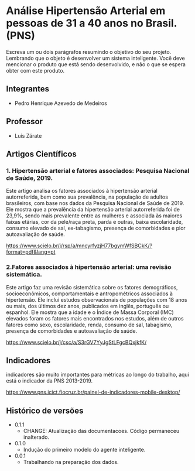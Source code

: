 # Análise Hipertensão Arterial em pessoas de 31 a 40 anos no Brasil. (PNS)

Escreva um ou dois parágrafos resumindo o objetivo do seu projeto. Lembrando que o objeto é desenvolver um sistema inteligente. Você deve mencionar o produto que está sendo desenvolvido, e não o que se espera obter com este produto.

## Integrantes

* Pedro Henrique Azevedo de Medeiros


## Professor

* Luis Zárate

## Artigos Científicos

### 1. Hipertensão arterial e fatores associados: Pesquisa Nacional de Saúde, 2019.

 Este artigo analisa os fatores associados à hipertensão arterial autorreferida, bem como sua prevalência, na população de adultos brasileiros, com base nos dados da Pesquisa Nacional de Saúde de 2019. Ele mostra que a prevalência da hipertensão arterial autorreferida foi de 23,9%, sendo mais prevalente entre as mulheres e associada às maiores faixas etárias, cor da pele/raça preta, parda e outras, baixa escolaridade, consumo elevado de sal, ex-tabagismo, presença de comorbidades e pior autoavaliação de saúde.

https://www.scielo.br/j/rsp/a/mncyrfyzjH77bgymWfSBCkK/?format=pdf&lang=pt

### 2.Fatores associados à hipertensão arterial: uma revisão sistemática.

 Este artigo faz uma revisão sistemática sobre os fatores demográficos, socioeconômicos, comportamentais e antropométricos associados à hipertensão. Ele inclui estudos observacionais de populações com 18 anos ou mais, dos últimos dez anos, publicados em inglês, português ou espanhol. Ele mostra que a idade e o Índice de Massa Corporal (IMC) elevados foram os fatores mais encontrados nos estudos, além de outros fatores como sexo, escolaridade, renda, consumo de sal, tabagismo, presença de comorbidades e autoavaliação de saúde.


https://www.scielo.br/j/csc/a/S3rGV7YyJgStLFgcBQxjkfK/

## Indicadores
   
   indicadores são muito importantes para métricas ao longo do trabalho, aqui está o indicador da PNS 2013-2019.

https://www.pns.icict.fiocruz.br/painel-de-indicadores-mobile-desktop/ 

## Histórico de versões

* 0.1.1
    * CHANGE: Atualização das documentacoes. Código permaneceu inalterado.
* 0.1.0
    * Indução do primeiro modelo do agente inteligente.
* 0.0.1
    * Trabalhando na preparação dos dados.

